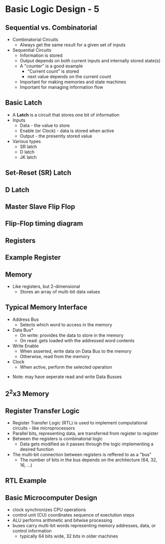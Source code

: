 # Basic Logic Design - 5

## Sequential vs. Combinatorial
- Combinatorial Circuits
  - Always get the same result for a given set of inputs
- Sequential Circuits
  - Information is stored
  - Output depends on both current inputs and internally stored state(s)
  - A "counter" is a good example
    - "Current count" is stored
    - next value depends on the current count
  - Important for making memories and state machines
  - Important for managing information flow

 ## Basic Latch
 - A **Latch** is a circuit that stores one bit of information
 - Inputs
   - Data - the value to store
   - Enable (or Clock) - data is stored when active
   - Output - the presently stored value
- Various types
  - SR latch
  - D latch
  - JK latch

## Set-Reset (SR) Latch

## D Latch

## Master Slave Flip Flop

## Flip-Flop timing diagram

## Registers

## Example Register

## Memory
- Like registers, but 2-dimensional
  - Stores an array of multi-bit data values

## Typical Memory Interface
- Address Bus
  - Selects which word to access in the memory
- Data Bus*
  - On write: provides the data to store in the memory
  - On read: gets loaded with the addressed word contents
- Write Enable
  - When asserted, write data on Data Bus to the memory
  - Otherwise, read from the memory
- Clock
  - When active, perform the selected operation
* Note: may have seperate read and write Data Busses

## 2<sup>2</sup>x3 Memory

## Register Transfer Logic
- Register Transfer Logic (RTL) is used to implement computational circuits - like microprocessors
- Parallel bits, representing data, are transferred from register to register
- Between the registers is combinatorial logic
  - Data gets modified as it passes through the logic implementing a desired function
- The multi-bit connection between registers is reffered to as a "bus"
  - The number of bits in the bus depends on the architecture (64, 32, 16, ...)

## RTL Example

## Basic Microcomputer Design
- clock synchronizes CPU operations
- control unit (CU) coordinates sequence of exectution steps
- ALU performs arithmetic and bitwise processing
- buses carry multi-bit words representing memory addresses, data, or control information
  - typically 64 bits wide, 32 bits in older machines
